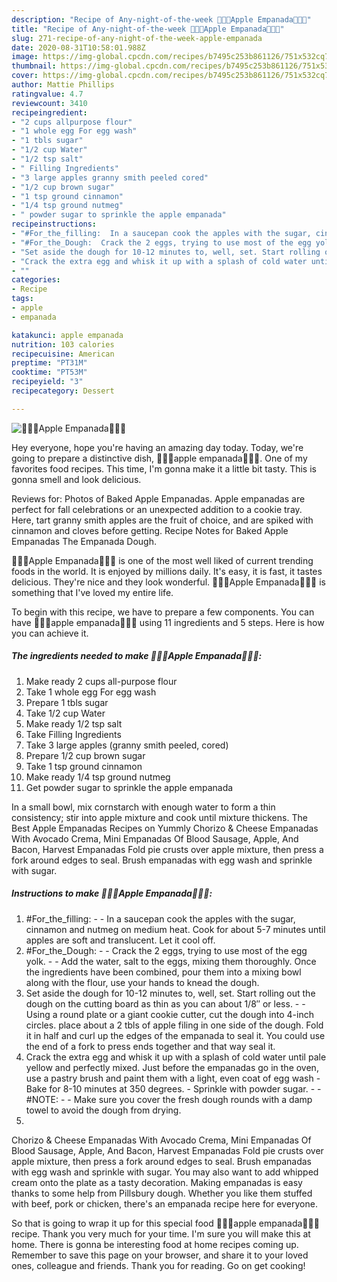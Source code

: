 ```yaml
---
description: "Recipe of Any-night-of-the-week 🍎🥐🍏Apple Empanada🍏🥐🍎"
title: "Recipe of Any-night-of-the-week 🍎🥐🍏Apple Empanada🍏🥐🍎"
slug: 271-recipe-of-any-night-of-the-week-apple-empanada
date: 2020-08-31T10:58:01.988Z
image: https://img-global.cpcdn.com/recipes/b7495c253b861126/751x532cq70/🍎🥐🍏apple-empanada🍏🥐🍎-recipe-main-photo.jpg
thumbnail: https://img-global.cpcdn.com/recipes/b7495c253b861126/751x532cq70/🍎🥐🍏apple-empanada🍏🥐🍎-recipe-main-photo.jpg
cover: https://img-global.cpcdn.com/recipes/b7495c253b861126/751x532cq70/🍎🥐🍏apple-empanada🍏🥐🍎-recipe-main-photo.jpg
author: Mattie Phillips
ratingvalue: 4.7
reviewcount: 3410
recipeingredient:
- "2 cups allpurpose flour"
- "1 whole egg For egg wash"
- "1 tbls sugar"
- "1/2 cup Water"
- "1/2 tsp salt"
- " Filling Ingredients"
- "3 large apples granny smith peeled cored"
- "1/2 cup brown sugar"
- "1 tsp ground cinnamon"
- "1/4 tsp ground nutmeg"
- " powder sugar to sprinkle the apple empanada"
recipeinstructions:
- "#For_the_filling:  In a saucepan cook the apples with the sugar, cinnamon and nutmeg on medium heat. Cook for about 5-7 minutes until apples are soft and translucent. Let it cool off."
- "#For_the_Dough:  Crack the 2 eggs, trying to use most of the egg yolk.  Add the water, salt to the eggs, mixing them thoroughly. Once the ingredients have been combined, pour them into a mixing bowl along with the flour, use your hands to knead the dough."
- "Set aside the dough for 10-12 minutes to, well, set. Start rolling out the dough on the cutting board as thin as you can about 1/8″ or less.  Using a round plate or a giant cookie cutter, cut the dough into 4-inch circles. place about a 2 tbls of apple filing in one side of the dough. Fold it in half and curl up the edges of the empanada to seal it. You could use the end of a fork to press ends together and that way seal it."
- "Crack the extra egg and whisk it up with a splash of cold water until pale yellow and perfectly mixed. Just before the empanadas go in the oven, use a pastry brush and paint them with a light, even coat of egg wash Bake for 8-10 minutes at 350 degrees. Sprinkle with powder sugar.  #NOTE:   Make sure you cover the fresh dough rounds with a damp towel to avoid the dough from drying."
- ""
categories:
- Recipe
tags:
- apple
- empanada

katakunci: apple empanada 
nutrition: 103 calories
recipecuisine: American
preptime: "PT31M"
cooktime: "PT53M"
recipeyield: "3"
recipecategory: Dessert

---
```



![🍎🥐🍏Apple Empanada🍏🥐🍎](https://img-global.cpcdn.com/recipes/b7495c253b861126/751x532cq70/🍎🥐🍏apple-empanada🍏🥐🍎-recipe-main-photo.jpg)

Hey everyone, hope you're having an amazing day today. Today, we're going to prepare a distinctive dish, 🍎🥐🍏apple empanada🍏🥐🍎. One of my favorites food recipes. This time, I'm gonna make it a little bit tasty. This is gonna smell and look delicious.

Reviews for: Photos of Baked Apple Empanadas. Apple empanadas are perfect for fall celebrations or an unexpected addition to a cookie tray. Here, tart granny smith apples are the fruit of choice, and are spiked with cinnamon and cloves before getting. Recipe Notes for Baked Apple Empanadas The Empanada Dough.

🍎🥐🍏Apple Empanada🍏🥐🍎 is one of the most well liked of current trending foods in the world. It is enjoyed by millions daily. It's easy, it is fast, it tastes delicious. They're nice and they look wonderful. 🍎🥐🍏Apple Empanada🍏🥐🍎 is something that I've loved my entire life.


To begin with this recipe, we have to prepare a few components. You can have 🍎🥐🍏apple empanada🍏🥐🍎 using 11 ingredients and 5 steps. Here is how you can achieve it.

<!--inarticleads1-->

##### The ingredients needed to make 🍎🥐🍏Apple Empanada🍏🥐🍎:

1. Make ready 2 cups all-purpose flour
1. Take 1 whole egg For egg wash
1. Prepare 1 tbls sugar
1. Take 1/2 cup Water
1. Make ready 1/2 tsp salt
1. Take  Filling Ingredients
1. Take 3 large apples (granny smith peeled, cored)
1. Prepare 1/2 cup brown sugar
1. Take 1 tsp ground cinnamon
1. Make ready 1/4 tsp ground nutmeg
1. Get  powder sugar to sprinkle the apple empanada


In a small bowl, mix cornstarch with enough water to form a thin consistency; stir into apple mixture and cook until mixture thickens. The Best Apple Empanadas Recipes on Yummly Chorizo &amp; Cheese Empanadas With Avocado Crema, Mini Empanadas Of Blood Sausage, Apple, And Bacon, Harvest Empanadas Fold pie crusts over apple mixture, then press a fork around edges to seal. Brush empanadas with egg wash and sprinkle with sugar. 

<!--inarticleads2-->

##### Instructions to make 🍎🥐🍏Apple Empanada🍏🥐🍎:

1. #For_the_filling: -  - In a saucepan cook the apples with the sugar, cinnamon and nutmeg on medium heat. Cook for about 5-7 minutes until apples are soft and translucent. Let it cool off.
1. #For_the_Dough: -  - Crack the 2 eggs, trying to use most of the egg yolk. -  - Add the water, salt to the eggs, mixing them thoroughly. Once the ingredients have been combined, pour them into a mixing bowl along with the flour, use your hands to knead the dough.
1. Set aside the dough for 10-12 minutes to, well, set. Start rolling out the dough on the cutting board as thin as you can about 1/8″ or less. -  - Using a round plate or a giant cookie cutter, cut the dough into 4-inch circles. place about a 2 tbls of apple filing in one side of the dough. Fold it in half and curl up the edges of the empanada to seal it. You could use the end of a fork to press ends together and that way seal it.
1. Crack the extra egg and whisk it up with a splash of cold water until pale yellow and perfectly mixed. Just before the empanadas go in the oven, use a pastry brush and paint them with a light, even coat of egg wash - Bake for 8-10 minutes at 350 degrees. - Sprinkle with powder sugar. -  - #NOTE:  -  - Make sure you cover the fresh dough rounds with a damp towel to avoid the dough from drying.
1. 


Chorizo &amp; Cheese Empanadas With Avocado Crema, Mini Empanadas Of Blood Sausage, Apple, And Bacon, Harvest Empanadas Fold pie crusts over apple mixture, then press a fork around edges to seal. Brush empanadas with egg wash and sprinkle with sugar. You may also want to add whipped cream onto the plate as a tasty decoration. Making empanadas is easy thanks to some help from Pillsbury dough. Whether you like them stuffed with beef, pork or chicken, there&#39;s an empanada recipe here for everyone. 

So that is going to wrap it up for this special food 🍎🥐🍏apple empanada🍏🥐🍎 recipe. Thank you very much for your time. I'm sure you will make this at home. There is gonna be interesting food at home recipes coming up. Remember to save this page on your browser, and share it to your loved ones, colleague and friends. Thank you for reading. Go on get cooking!
